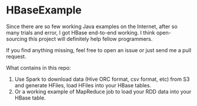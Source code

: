 # HBaseExample

Since there are so few working Java examples on the Internet, after so many trials and error, I got HBase end-to-end working.
I think open-sourcing this project will definitely help fellow programmers.

If you find anything missing, feel free to open an issue or just send me a pull request.

What contains in this repo:
1. Use Spark to download data (Hive ORC format, csv format, etc) from S3 and generate HFiles, load HFiles into your HBase tables.
2. Or a working example of MapReduce job to load your RDD data into your HBase table.
